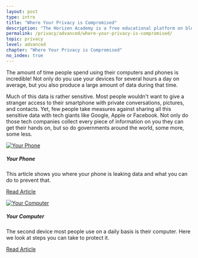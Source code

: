 ```yaml
---
layout: post
type: intro
title: "Where Your Privacy is Compromised"
description: "The Horizen Academy is a free educational platform on blockchain technology, cryptocurrency, and privacy. In this article, we show you how your online privacy is compromised on your computer at an advanced level."
permalink: /privacy/advanced/where-your-privacy-is-compromised/
topic: privacy
level: advanced
chapter: "Where Your Privacy is Compromised"
no_index: true
---
```


The amount of time people spend using their computers and phones is incredible! Not only do you use your devices for several hours a day on average, but you also produce a large amount of data during that time.

Much of this data is rather sensitive. Most people wouldn't want to give a stranger access to their smartphone with private conversations, pictures, and contacts. Yet, few people take measures against sharing all this sensitive data with tech giants like Google, Apple or Facebook. Not only do those tech companies collect every piece of information on you they can get their hands on, but so do governments around the world, some more, some less.


<div class="row mt-5">
    <div class="col-md-3">
        <a href="{{ site.baseurl }}{% post_url /privacy/advanced/2024-02-02-your-phone %}">
            <img src="/assets/post_files/privacy/advanced/where-your-privacy-is-compromised/phone.svg" alt="Your Phone" />
        </a>
    </div>
    <div class="col-md-9">
        <h5 class="intro-article-title">Your Phone</h5>
        <p class="mb-1">
            This article shows you where your phone is leaking data and what you can do to prevent that.
        </p>
        <p class="mb-0">
            <a class="font-weight-bold" href="{{ site.baseurl }}{% post_url /privacy/advanced/2024-02-02-your-phone %}">Read Article</a>
        </p>
    </div>
</div>

<div class="row mt-5">
    <div class="col-md-3">
        <a href="{{ site.baseurl }}{% post_url /privacy/advanced/2024-02-03-your-computer %}">
            <img src="/assets/post_files/privacy/advanced/where-your-privacy-is-compromised/computer.svg" alt="Your Computer" />
        </a>
    </div>
    <div class="col-md-9">
        <h5 class="intro-article-title">Your Computer</h5>
        <p class="mb-1">
            The second device most people use on a daily basis is their computer. Here we look at steps you can take to protect it.
        </p>
        <p class="mb-0">
            <a class="font-weight-bold" href="{{ site.baseurl }}{% post_url /privacy/advanced/2024-02-03-your-computer %}">Read Article</a>
        </p>
    </div>
</div>
